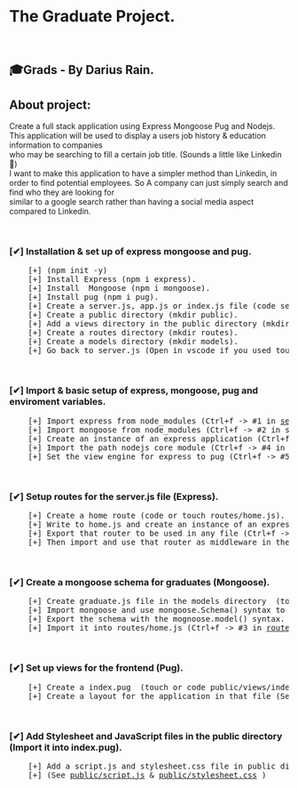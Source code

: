 # The Graduate Project.
<br>

## 🎓Grads - By Darius Rain.

## About project:
Create a full stack application using Express Mongoose Pug and Nodejs. <br>
This application will be used to display a users job history & education information to companies <br>
who may be searching to fill a certain job title. (Sounds a little like Linkedin 🤣) <br>
I want to make this application to have a simpler method than Linkedin, in order to find potential employees. 
So A company can just simply search and find who they are looking for <br>
similar to a google search rather than having a social media aspect compared to Linkedin. <br>

&nbsp;

### [✔] Installation & set up of express mongoose and pug.
<pre>
    [+] (npm init -y) 
    [+] Install Express (npm i express).
    [+] Install  Mongoose (npm i mongoose).
    [+] Install pug (npm i pug).
    [+] Create a server.js, app.js or index.js file (code server.js or touch server.js).
    [+] Create a public directory (mkdir public).
    [+] Add a views directory in the public directory (mkdir public/views).
    [+] Create a routes directory (mkdir routes).
    [+] Create a models directory (mkdir models).
    [+] Go back to server.js (Open in vscode if you used touch command then open in editor of choice). 
</pre>
&nbsp;

### [✔] Import & basic setup of express, mongoose, pug and enviroment variables.
<pre>
    [+] Import express from node_modules (Ctrl+f -> #1 in <a href="#">server.js </a> )).
    [+] Import mongoose from node_modules (Ctrl+f -> #2 in server.js).
    [+] Create an instance of an express application (Ctrl+f -> #3 in server.js).
    [+] Import the path nodejs core module (Ctrl+f -> #4 in server.js).
    [+] Set the view engine for express to pug (Ctrl+f -> #5 in server.js).
</pre>
&nbsp;    

### [✔] Setup routes for the server.js file (Express).
<pre>
    [+] Create a home route (code or touch routes/home.js).
    [+] Write to home.js and create an instance of an express router to be exported (Ctrl+f -> #1 in <a href="#">routes/home.js</a> ).
    [+] Export that router to be used in any file (Ctrl+f -> #2 in home.js).
    [+] Then import and use that router as middleware in the server.js file (Ctrl+f -> #1 in <a href="#">server.js</a> ).
</pre>
&nbsp;

### [✔] Create a mongoose schema for graduates (Mongoose).
<pre>
    [+] Create graduate.js file in the models directory  (touch or code models/graduate.js).
    [+] Import mongoose and use mongoose.Schema() syntax to make a schema (Ctrl+f -> #1 in <a href="#">models/graduate.js</a> ).
    [+] Export the schema with the mognoose.model() syntax. (Ctrl+f -> #2 in models/grafuate.js). 
    [+] Import it into routes/home.js (Ctrl+f -> #3 in <a href="#">routes/home.js</a> )). 
</pre>
&nbsp;

### [✔] Set up views for the frontend (Pug).
<pre>
    [+] Create a index.pug  (touch or code public/views/index.pug).
    [+] Create a layout for the application in that file (See <a href="#">public/views/index.pug</a> ).
</pre>
&nbsp;

### [✔] Add Stylesheet and JavaScript files in the public directory (Import it into index.pug).
<pre>
    [+] Add a script.js and stylesheet.css file in public directory (touch or code public/script.js & public/stylesheet.css).
    [+] (See <a href="#">public/script.js</a> & <a href="#">public/stylesheet.css</a> )
</pre>
&nbsp;